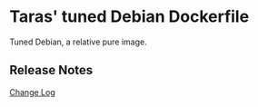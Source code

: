 # Taras' tuned Debian Dockerfile

Tuned Debian, a relative pure image.

## Release Notes

[Change Log](CHANGELOG.md)
